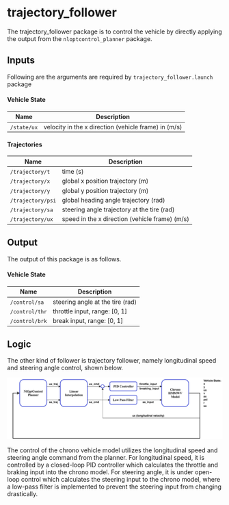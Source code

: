 # trajectory_follower

The trajectory_follower package is to control the vehicle by directly applying the output from the `nloptcontrol_planner` package.

## Inputs

Following are the arguments are required by `trajectory_follower.launch` package

#### Vehicle State

Name | Description
--- | ---
`/state/ux`| velocity in the x direction (vehicle frame) in (m/s)

#### Trajectories

Name | Description
--- | ---
`/trajectory/t`| time (s)
`/trajectory/x`| global x position trajectory (m)
`/trajectory/y`| global y position trajectory (m)
`/trajectory/psi`| global heading angle trajectory (rad)
`/trajectory/sa`| steering angle trajectory at the tire (rad)
`/trajectory/ux`| speed in the x direction (vehicle frame) (m/s)

## Output

The output of this package is as follows.

#### Vehicle State

Name | Description
--- | ---
`/control/sa`| steering angle at the tire (rad)
`/control/thr`| throttle input, range: [0, 1]
`/control/brk`| break input, range: [0, 1]

## Logic
The other kind of follower is trajectory follower,  namely longitudinal speed and steering angle control, shown below.

![link](figures/block.png)

The control of the chrono vehicle model utilizes the longitudinal speed and steering angle command from the planner. For longitudinal speed, it is controlled by a closed-loop PID controller which calculates the throttle and braking input into the chrono model. For steering angle, it is under open-loop control which calculates the steering input to the chrono model, where a low-pass filter is implemented to prevent the steering input from changing drastically. 